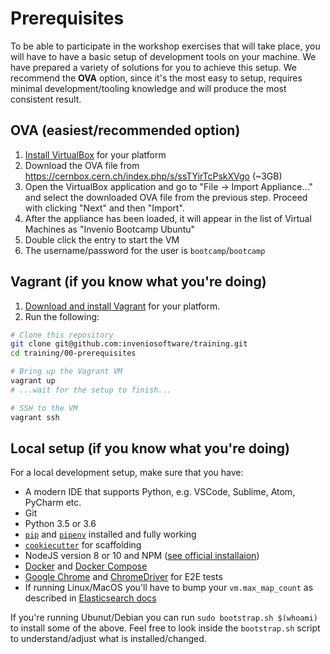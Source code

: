 # Prerequisites

To be able to participate in the workshop exercises that will take place, you
will have to have a basic setup of development tools on your machine. We have
prepared a variety of solutions for you to achieve this setup. We recommend the
**OVA** option, since it's the most easy to setup, requires minimal
development/tooling knowledge and will produce the most consistent result.

## OVA (easiest/recommended option)

1. [Install VirtualBox](https://www.virtualbox.org/wiki/Downloads) for your
   platform
2. Download the OVA file from
   <https://cernbox.cern.ch/index.php/s/ssTYirTcPskXVgo> (~3GB)
3. Open the VirtualBox application and go to "File -> Import Appliance..." and
   select the downloaded OVA file from the previous step. Proceed with clicking
   "Next" and then "Import".
4. After the appliance has been loaded, it will appear in the list of Virtual
   Machines as "Invenio Bootcamp Ubuntu"
5. Double click the entry to start the VM
6. The username/password for the user is `bootcamp`/`bootcamp`

## Vagrant (if you know what you're doing)

1. [Download and install Vagrant](https://www.vagrantup.com/downloads.html) for
   your platform.
2. Run the following:

```bash
# Clone this repository
git clone git@github.com:inveniosoftware/training.git
cd training/00-prerequisites

# Bring up the Vagrant VM
vagrant up
# ...wait for the setup to finish...

# SSH to the VM
vagrant ssh
```

## Local setup (if you know what you're doing)

For a local development setup, make sure that you have:

* A modern IDE that supports Python, e.g. VSCode, Sublime, Atom, PyCharm etc.
* Git
* Python 3.5 or 3.6
* [`pip`](https://pip.pypa.io) and [`pipenv`](https://pipenv.readthedocs.io)
  installed and fully working
* [`cookiecutter`](https://cookiecutter.readthedocs.io/en/latest/installation.html)
  for scaffolding
* NodeJS version 8 or 10 and NPM ([see official
  installaion](https://nodejs.org/en/download/))
* [Docker](https://docs.docker.com/install/) and [Docker
  Compose](https://docs.docker.com/compose/install/)
* [Google Chrome](https://www.google.com/chrome/) and
  [ChromeDriver](http://chromedriver.chromium.org/getting-started) for E2E
  tests
* If running Linux/MacOS you'll have to bump your `vm.max_map_count` as
  described in [Elasticsearch
  docs](https://www.elastic.co/guide/en/elasticsearch/reference/current/vm-max-map-count.html)

If you're running Ubunut/Debian you can run `sudo bootstrap.sh $(whoami)` to
install some of the above. Feel free to look inside the `bootstrap.sh` script
to understand/adjust what is installed/changed.
